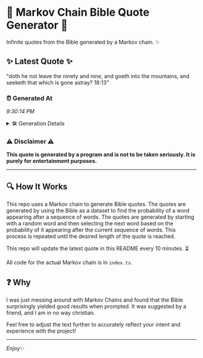 # 📖 Markov Chain Bible Quote Generator 📖

Infinite quotes from the Bible generated by a Markov chain. ✨

## ✨ Latest Quote ✨
"doth he not leave the ninety and nine, and goeth into the mountains, and seeketh that which is gone astray? 18:13"

### ⏰ Generated At
*9:30:14 PM*

<details>
    <summary>🛠️ Generation Details</summary>
    <p>
        <strong>🌱 Seed:</strong> doth<br>
        <strong>🔄 Iterations:</strong> 20<br>
        <strong>📜 Context History:</strong><br>[ doth ]: he<br>[ doth, he ]: not<br>[ doth, he, not ]: leave<br>[ doth, he, not, leave ]: the<br>[ doth, he, not, leave, the ]: ninety<br>[ doth, he, not, leave, the, ninety ]: and<br>[ he, not, leave, the, ninety, and ]: nine,<br>[ not, leave, the, ninety, and, nine, ]: and<br>[ leave, the, ninety, and, nine,, and ]: goeth<br>[ the, ninety, and, nine,, and, goeth ]: into<br>[ ninety, and, nine,, and, goeth, into ]: the<br>[ and, nine,, and, goeth, into, the ]: mountains,<br>[ nine,, and, goeth, into, the, mountains, ]: and<br>[ and, goeth, into, the, mountains,, and ]: seeketh<br>[ goeth, into, the, mountains,, and, seeketh ]: that<br>[ into, the, mountains,, and, seeketh, that ]: which<br>[ the, mountains,, and, seeketh, that, which ]: is<br>[ mountains,, and, seeketh, that, which, is ]: gone<br>[ and, seeketh, that, which, is, gone ]: astray?<br>[ seeketh, that, which, is, gone, astray? ]: 18:13<br>
    </p>
</details>

### ⚠️ Disclaimer ⚠️
**This quote is generated by a program and is not to be taken seriously. It is purely for entertainment purposes.**

---

## 🔍 How It Works

This repo uses a Markov chain to generate Bible quotes. The quotes are generated by using the Bible as a dataset to find the probability of a word appearing after a sequence of words. The quotes are generated by starting with a random word and then selecting the next word based on the probability of it appearing after the current sequence of words. This process is repeated until the desired length of the quote is reached.

This repo will update the latest quote in this README every 10 minutes. ⏳

All code for the actual Markov chain is in `index.ts`.

## ❓ Why

I was just messing around with Markov Chains and found that the Bible surprisingly yielded good results when prompted. 
It was suggested by a friend, and I am in no way christian.

Feel free to adjust the text further to accurately reflect your intent and experience with the project!

---

*Enjoy*✨
